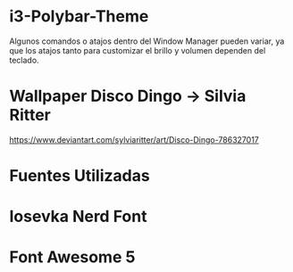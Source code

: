# i3-Polybar-Theme
Algunos comandos o atajos dentro del Window Manager pueden variar, ya que los atajos tanto para customizar el brillo y volumen dependen del teclado.

# Wallpaper Disco Dingo -> Silvia Ritter
https://www.deviantart.com/sylviaritter/art/Disco-Dingo-786327017

# Fuentes Utilizadas
# Iosevka Nerd Font
# Font Awesome 5
